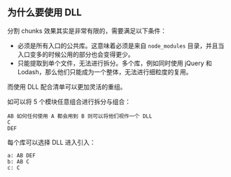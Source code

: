 ## 为什么要使用 DLL

分割 chunks 效果其实是非常有限的，需要满足以下条件：

- 必须是所有入口的公共库。这意味着必须是来自 `node_modules` 目录，并且当入口变多的时候公用的部分也会变得更少。
- 只能提取到单个文件，无法进行拆分。多个库，例如同时使用 jQuery 和 Lodash，那么他们只能成为一个整体，无法进行细粒度的复用。

而使用 DLL 配合清单可以更加灵活的重组。

如可以将 5 个模块任意组合进行拆分与组合：

```text
AB 如何任何使用 A 都会用到 B 则可以将他们视作一个 DLL
C
DEF
```

每个库可以选择 DLL 进入引入：

```
a: AB DEF
b: AB C
c: C
```
